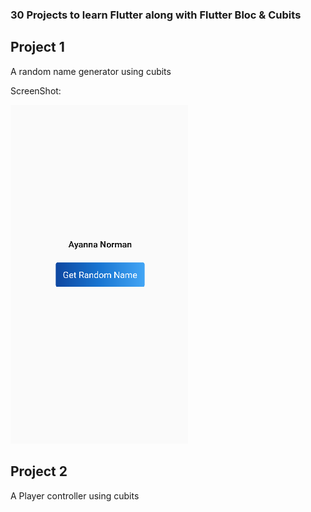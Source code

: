 ### 30 Projects to learn Flutter along with Flutter Bloc & Cubits

## Project 1

A random name generator using cubits

ScreenShot:

![img of Project 1](./images/Day%201.png)

## Project 2

A Player controller using cubits
